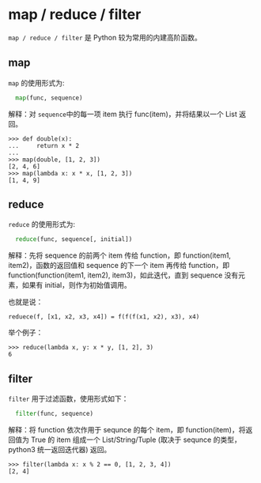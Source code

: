# map / reduce / filter

`map / reduce / filter` 是 Python 较为常用的内建高阶函数。

## map

`map` 的使用形式为:

```python
  map(func, sequence)
```

解释：对 `sequence`中的每一项 item 执行 func(item)，并将结果以一个 List 返回。

```shell
>>> def double(x):
...     return x * 2
...
>>> map(double, [1, 2, 3])
[2, 4, 6]
>>> map(lambda x: x * x, [1, 2, 3])
[1, 4, 9]
```

## reduce

`reduce` 的使用形式为:

```python
  reduce(func, sequence[, initial])
```

解释：先将 sequence 的前两个 item 传给 function，即 function(item1, item2)，函数的返回值和 sequence 的下一个 item 再传给 function，即 function(function(item1, item2), item3)，如此迭代，直到 sequence 没有元素，如果有 initial，则作为初始值调用。

也就是说：

```shell
reduece(f, [x1, x2, x3, x4]) = f(f(f(x1, x2), x3), x4)
```

举个例子：

```shell
>>> reduce(lambda x, y: x * y, [1, 2], 3)
6
```

## filter

`filter` 用于过滤函数，使用形式如下：

```python
  filter(func, sequence)
```

解释：将 function 依次作用于 sequnce 的每个 item，即 function(item)，将返回值为 True 的 item 组成一个 List/String/Tuple (取决于 sequnce 的类型，python3 统一返回迭代器) 返回。

```shell
>>> filter(lambda x: x % 2 == 0, [1, 2, 3, 4])
[2, 4]
```
